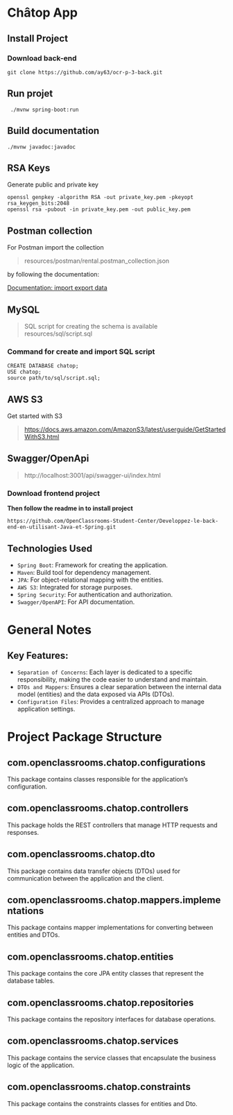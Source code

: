 # Châtop App

## Install Project

### Download back-end

```
git clone https://github.com/ay63/ocr-p-3-back.git
```

## Run projet

```
 ./mvnw spring-boot:run
```

## Build documentation

```
./mvnw javadoc:javadoc
```

## RSA Keys

Generate public and private key

```
openssl genpkey -algorithm RSA -out private_key.pem -pkeyopt rsa_keygen_bits:2048
openssl rsa -pubout -in private_key.pem -out public_key.pem
```

## Postman collection

For Postman import the collection

> resources/postman/rental.postman_collection.json

by following the documentation:

[Documentation: import export data ](https://learning.postman.com/docs/getting-started/importing-and-exporting-data/#importing-data-into-postman)

## MySQL

> SQL script for creating the schema is available resources/sql/script.sql

### Command for create and import SQL script

```
CREATE DATABASE chatop;
USE chatop;
source path/to/sql/script.sql;
```

## AWS S3

Get started with S3
> https://docs.aws.amazon.com/AmazonS3/latest/userguide/GetStartedWithS3.html

## Swagger/OpenApi

> http://localhost:3001/api/swagger-ui/index.html
>

### Download frontend project

**Then follow the readme in to install project**

```
https://github.com/OpenClassrooms-Student-Center/Developpez-le-back-end-en-utilisant-Java-et-Spring.git
```

## Technologies Used

- `Spring Boot`: Framework for creating the application.
- `Maven`: Build tool for dependency management.
- `JPA`: For object-relational mapping with the entities.
- `AWS S3`: Integrated for storage purposes.
- `Spring Security`: For authentication and authorization.
- `Swagger/OpenAPI`: For API documentation.

# General Notes

## Key Features:

- `Separation of Concerns`: Each layer is dedicated to a specific responsibility, making the code easier to understand
  and maintain.
- `DTOs and Mappers`: Ensures a clear separation between the internal data model (entities) and the data exposed via
  APIs (DTOs).
- `Configuration Files`: Provides a centralized approach to manage application settings.

# Project Package Structure

## com.openclassrooms.chatop.configurations

This package contains classes responsible for the application’s configuration.

## com.openclassrooms.chatop.controllers

This package holds the REST controllers that manage HTTP requests and responses.

## com.openclassrooms.chatop.dto

This package contains data transfer objects (DTOs) used for communication between the application and the client.

## com.openclassrooms.chatop.mappers.implementations

This package contains mapper implementations for converting between entities and DTOs.

## com.openclassrooms.chatop.entities

This package contains the core JPA entity classes that represent the database tables.

## com.openclassrooms.chatop.repositories

This package contains the repository interfaces for database operations.

## com.openclassrooms.chatop.services

This package contains the service classes that encapsulate the business logic of the application.

## com.openclassrooms.chatop.constraints

This package contains the constraints classes for entities and Dto.
